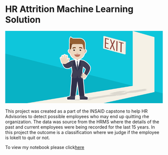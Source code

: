 # HR Attrition Machine Learning Solution

![enter image description here](https://github.com/kishore-ohal/hr-employee-attrition/blob/main/Attrtion.png?raw=true)

This project was created as a part of the INSAID capstone to help HR Advisories to detect possible employees who may end up quitting rhe organization. The data was source from the HRMS where the details of the past and current employees were being recorded for the last 15 years.
In this project the outcome is a classification where we judge if the employee is lokelt to quit or not.

To view my notebook please click[here](https://github.com/kishore-ohal/hr-employee-attrition/blob/main/HR_Analytics.ipynb)
